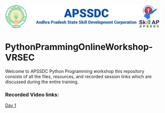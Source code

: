 ![APSSDC LOGO](https://github.com/AP-Skill-Development-Corporation/PythonPrammingOnlineWorkshop-vignanUniversity/blob/main/APSSDC_logo.png)
# PythonPrammingOnlineWorkshop-VRSEC
Welcome to APSSDC Python Programming workshop this repository consists of all the files, resources, and recorded session links which are discussed during the entire training.

### Recorded Video links:
[Day 1](https://transcripts.gotomeeting.com/#/s/d3f13a212a75e50b12104672ecdf212fe6504d7eb9db75d86aae8c16abffe5b6)
